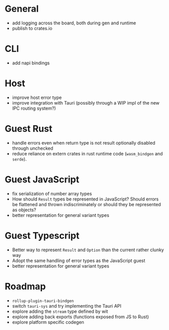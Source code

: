 # General

-   add logging across the board, both during gen and runtime
-   publish to crates.io

# CLI

-   add napi bindings

# Host

-   improve host error type
-   improve integration with Tauri (possibly through a WIP impl of the new IPC
    routing system?)

# Guest Rust

-   handle errors even when return type is not result optionally disabled
    through unchecked
-   reduce reliance on extern crates in rust runtime code (`wasm_bindgen` and
    `serde`).

# Guest JavaScript

-   fix serialization of number array types
-   How should `Result` types be represented in JavaScript? Should errors be
    flattened and thrown indiscriminately or should they be represented as
    objects?
-   better representation for general variant types

# Guest Typescript

-   Better way to represent `Result` and `Option` than the current rather clunky
    way
-   Adopt the same handling of error types as the JavaScript guest
-   better representation for general variant types

# Roadmap

-   `rollup-plugin-tauri-bindgen`
-   switch `tauri-sys` and try implementing the Tauri API
-   explore adding the `stream` type defined by wit
-   explore adding back exports (functions exposed from JS to Rust)
-   explore platform specific codegen
